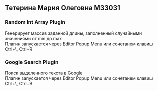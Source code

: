 ﻿## Тетерина Мария Олеговна M33031

### Random Int Array Plugin
Генерирует массив заданной длины, заполненный случайными значениями от min до max <br>
Плагин запускается через Editor Popup Menu или сочетанем клавиш Ctrl+\\, Ctrl+R


### Google Search Plugin
Поиск выделенного текста в Google <br>
Плагин запускается через Editor Popup Menu или сочетанем клавиш Ctrl+\\, Ctrl+B

